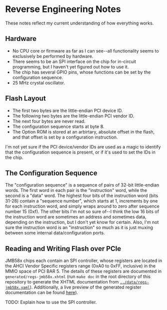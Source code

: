 # Reverse Engineering Notes

These notes reflect my current understanding of how everything works.


## Hardware

- No CPU core or firmware as far as I can see--all functionality seems to
  exclusively be performed by hardware.
- There seems to be an SPI interface on the chip for in-circuit programming, but
  I haven't yet figured out how to use it.
- The chip has several GPIO pins, whose functions can be set by the
  configuration sequence.
- 25 MHz crystal oscillator.


## Flash Layout

- The first two bytes are the little-endian PCI device ID.
- The following two bytes are the little-endian PCI vendor ID.
- The next four bytes are never read.
- The configuration sequence starts at byte 8.
- The Option ROM is stored at an arbirtary, absolute offset in the flash, and
  that offset is set by a configuration instruction.

I'm not yet sure if the PCI device/vendor IDs are used as a magic to identify
that the configuration sequence is present, or if it's used to set the IDs in
the chip.


## The Configuration Sequence

The "configuration sequence" is a sequence of pairs of 32-bit little-endian
words. The first word in each pair is the "instruction" word, while the second
is a "data" word. The highest four bits of the instruction word (bits 31-28)
contain a "sequence number", which starts at 1, increments by one for each
instruction word, and simply wraps around to zero after sequence number 15
(0xf). The other bits I'm not so sure of--I think the low 16 bits of the
instruction word are sometimes an address and sometimes data, depending on the
instruction, but I don't yet know for certain. Also, I'm not sure the
instruction word is an "instruction" so much as it is just muxing between some
internal data/configuration ports.


## Reading and Writing Flash over PCIe

JMB58x chips each contain an SPI controller, whose registers are located in the
AHCI Vendor Specific registers range (0xA0 to 0xFF, inclusive) in the MMIO space
of PCI BAR 5. The details of these registers are documented in
`generated/regs-jmb58x.xhtml` (run `make doc` in the root directory of this
repository to generate the XHTML documentation from
[`../data/regs-jmb58x.yaml`](../data/regs-jmb58x.yaml)). Additionally, a live
preview of the generated register documentation can be found
[here][htmlpreview]).

TODO: Explain how to use the SPI controller.


[htmlpreview]: https://htmlpreview.github.io/?https://github.com/cyrozap/jmb58x-re/blob/master/tools/doc-preview.html
